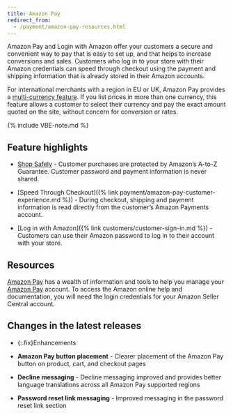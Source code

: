 ```yaml
---
title: Amazon Pay
redirect_from:
  - /payment/amazon-pay-resources.html
---
```


Amazon Pay and Login with Amazon offer your customers a secure and convenient way to pay that is easy to set up, and that helps to increase conversions and sales. Customers who log in to your store with their Amazon credentials can speed through checkout using the payment and shipping information that is already stored in their Amazon accounts.

For international merchants with a region in EU or UK, Amazon Pay provides a [multi-currency feature][1]. If you list prices in more than one currency, this feature allows a customer to select their currency and pay the exact amount quoted on the site, without concern for conversion or rates.

{% include VBE-note.md %}

## Feature highlights

- [Shop Safely][2] - Customer purchases are protected by Amazon’s A-to-Z Guarantee. Customer password and payment information is never shared.

- [Speed Through Checkout]({% link payment/amazon-pay-customer-experience.md %}) - During checkout, shipping and payment information is read directly from the customer’s Amazon Payments account.

- [Log in with Amazon]({% link customers/customer-sign-in.md %}) - Customers can use their Amazon password to log in to their account with your store.

## Resources

[Amazon Pay](https://pay.amazon.com) has a wealth of information and tools to help you manage your [Amazon Pay](https://pay.amazon.com) account. To access the Amazon online help and documentation, you will need the login credentials for your Amazon Seller Central account.

## Changes in the latest releases

- {:.fix}Enhancements

- **Amazon Pay button placement** - Clearer placement of the Amazon Pay button on product, cart, and checkout pages
- **Decline messaging** - Decline messaging improved and provides better language translations across all Amazon Pay supported regions
- **Password reset link messaging** - Improved messaging in the password reset link section

[1]: https://pay.amazon.com/eu/help/5BDCWHCUC27485L
[2]: https://pay.amazon.com/us/help/201212420?
